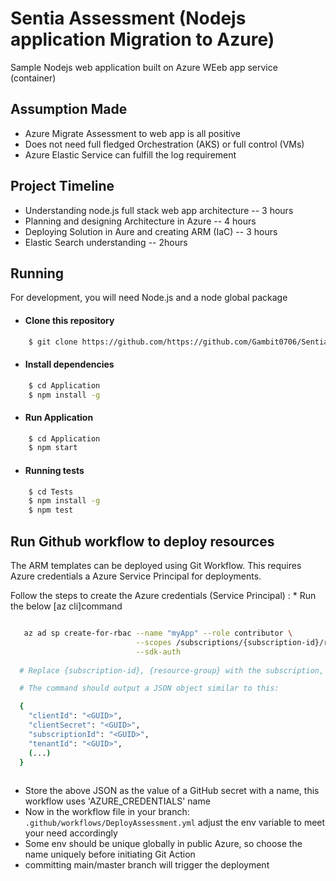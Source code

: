 # Sentia Assessment (Nodejs application Migration to Azure)

Sample Nodejs web application built on Azure WEeb app service (container)

## Assumption Made

- Azure Migrate Assessment to web app is all positive
- Does not need full fledged Orchestration (AKS) or full control (VMs)
- Azure Elastic Service can fulfill the log requirement

## Project Timeline

 - Understanding node.js full stack web app architecture -- 3 hours
 - Planning and designing Architecture in Azure -- 4 hours
 - Deploying Solution in Aure and creating ARM (IaC) -- 3 hours
 - Elastic Search understanding -- 2hours

## Running

For development, you will need Node.js and a node global package

 - #### Clone this repository  

```bash
    $ git clone https://github.com/https://github.com/Gambit0706/Sentia.git
```

- #### Install dependencies
```bash
    $ cd Application
    $ npm install -g
```
- #### Run Application
```bash
    $ cd Application
    $ npm start
```
- #### Running tests
```bash
    $ cd Tests
    $ npm install -g
    $ npm test
```

## Run Github workflow to deploy resources

The ARM templates can be deployed using Git Workflow.
This requires Azure credentials a Azure Service Principal for deployments. 

Follow the steps to create the Azure credentials (Service Principal) :
    * Run the below [az cli]command 
```bash  

   az ad sp create-for-rbac --name "myApp" --role contributor \
                            --scopes /subscriptions/{subscription-id}/resourceGroups/{resource-group} \
                            --sdk-auth
                            
  # Replace {subscription-id}, {resource-group} with the subscription, resource group details

  # The command should output a JSON object similar to this:

  {
    "clientId": "<GUID>",
    "clientSecret": "<GUID>",
    "subscriptionId": "<GUID>",
    "tenantId": "<GUID>",
    (...)
  }
  
```
  * Store the above JSON as the value of a GitHub secret with a name, this workflow uses 'AZURE_CREDENTIALS' name
  * Now in the workflow file in your branch: `.github/workflows/DeployAssessment.yml` adjust the env variable to meet your need accordingly
  * Some env should be unique globally in public Azure, so choose the name uniquely before initiating Git Action
  * committing main/master branch will trigger the deployment